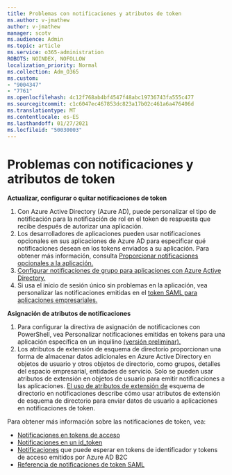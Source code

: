 ```yaml
---
title: Problemas con notificaciones y atributos de token
ms.author: v-jmathew
author: v-jmathew
manager: scotv
ms.audience: Admin
ms.topic: article
ms.service: o365-administration
ROBOTS: NOINDEX, NOFOLLOW
localization_priority: Normal
ms.collection: Adm_O365
ms.custom:
- "9004347"
- "7761"
ms.openlocfilehash: 4c12f768ab4bf4547f48abc19736743fa555c477
ms.sourcegitcommit: c1c6047ec467853dc823a17b02c461a6a476406d
ms.translationtype: MT
ms.contentlocale: es-ES
ms.lasthandoff: 01/27/2021
ms.locfileid: "50030003"
---
```

# <a name="issues-with-token-claims-and-attributes"></a>Problemas con notificaciones y atributos de token

**Actualizar, configurar o quitar notificaciones de token**

1. Con Azure Active Directory (Azure [](https://docs.microsoft.com/azure/active-directory/develop/active-directory-enterprise-app-role-management) AD), puede personalizar el tipo de notificación para la notificación de rol en el token de respuesta que recibe después de autorizar una aplicación.
2. Los desarrolladores de aplicaciones pueden usar notificaciones opcionales en sus aplicaciones de Azure AD para especificar qué notificaciones desean en los tokens enviados a su aplicación. Para obtener más información, consulta [Proporcionar notificaciones opcionales a la aplicación.](https://docs.microsoft.com/azure/active-directory/develop/active-directory-optional-claims)
3. [Configurar notificaciones de grupo para aplicaciones con Azure Active Directory.](https://docs.microsoft.com/azure/active-directory/hybrid/how-to-connect-fed-group-claims)
4. Si usa el inicio de sesión único sin problemas en la aplicación, vea personalizar las notificaciones emitidas en el [token SAML para aplicaciones empresariales.](https://docs.microsoft.com/azure/active-directory/develop/active-directory-saml-claims-customization)

**Asignación de atributos de notificaciones**

1. Para configurar la directiva de asignación de notificaciones con PowerShell, vea Personalizar notificaciones emitidas en tokens para una aplicación específica en un inquilino [(versión preliminar).](https://docs.microsoft.com/azure/active-directory/develop/active-directory-claims-mapping)
2. Los atributos de extensión de esquema de directorio proporcionan una forma de almacenar datos adicionales en Azure Active Directory en objetos de usuario y otros objetos de directorio, como grupos, detalles del espacio empresarial, entidades de servicio. Solo se pueden usar atributos de extensión en objetos de usuario para emitir notificaciones a las aplicaciones. [El uso de atributos de extensión de](https://docs.microsoft.com/azure/active-directory/develop/active-directory-schema-extensions) esquema de directorio en notificaciones describe cómo usar atributos de extensión de esquema de directorio para enviar datos de usuario a aplicaciones en notificaciones de token.

Para obtener más información sobre las notificaciones de token, vea:

- [Notificaciones en tokens de acceso](https://docs.microsoft.com/azure/active-directory/develop/access-tokens#claims-in-access-tokens)
- [Notificaciones en un id_token](https://docs.microsoft.com/azure/active-directory/develop/id-tokens#claims-in-an-id_token)
- [Notificaciones](https://docs.microsoft.com/azure/active-directory-b2c/tokens-overview#claims) que puede esperar en tokens de identificador y tokens de acceso emitidos por Azure AD B2C
- [Referencia de notificaciones de token SAML](https://docs.microsoft.com/azure/active-directory/develop/reference-saml-tokens)
